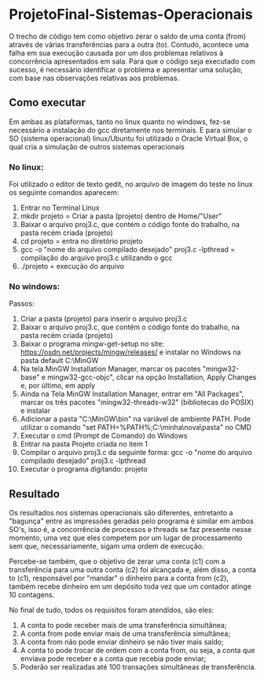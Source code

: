 
# ProjetoFinal-Sistemas-Operacionais
O trecho de código tem como objetivo zerar o saldo de uma conta (from) através de várias transferências para a outra (to). Contudo, acontece uma falha em sua execução causada por um dos problemas relativos à concorrência apresentados em sala. Para que o código seja executado com sucesso, é necessário identificar o problema e apresentar uma solução, com base nas observações relativas aos problemas.

## Como executar
Em ambas as plataformas, tanto no linux quanto no windows, fez-se necessário a instalação do gcc diretamente nos terminais. E para simular o SO (sistema operacional) linux/Ubuntu foi utilizado o Oracle Virtual Box, o qual cria a simulação de outros sistemas operacionais

### No linux:
Foi utilizado o editor de texto gedit, no arquivo de imagem do teste no linux os seguinte comandos aparecem: 

  1. Entrar no Terminal Linux
  2. mkdir projeto = Criar a pasta (projeto) dentro de Home/"User"
  3. Baixar o arquivo proj3.c, que contém o código fonte do trabalho, na pasta recém criada (projeto)
  3. cd projeto =                                         entra no diretório projeto
  4. gcc -o "nome do arquivo compilado desejado" proj3.c -lpthread =                   compilação do arquivo proj3.c utilizando o gcc
  5. ./projeto =                                          execução do arquivo
  
### No windows:
Passos:

  1. Criar a pasta (projeto)  para inserir o arquivo proj3.c
  2. Baixar o arquivo proj3.c, que contém o código fonte do trabalho, na pasta recém criada (projeto)
  3. Baixar o programa mingw-get-setup no site: https://osdn.net/projects/mingw/releases/ e instalar no Windows na pasta default C:\MinGW
  4. Na tela MinGW Installation Manager, marcar os pacotes "mingw32-base" e mingw32-gcc-objc", clicar na opção Installation, Apply Changes e, por último, em apply
  5. Ainda na Tela MinGW Installation Manager, entrar em "All Packages", marcar os três pacotes "mingw32-threads-w32" (bibliotecas do POSIX) e instalar
  6. Adicionar a pasta "C:\MinGW\bin" na variável de ambiente PATH. Pode utilizar o comando "set PATH=%PATH%;C:\minha\nova\pasta" no CMD
  7. Executar o cmd (Prompt de Comando) do Windows
  8. Entrar na pasta Projeto criada no item 1
  9. Compilar o arquivo proj3.c da seguinte forma: gcc -o "nome do arquivo compilado desejado" proj3.c -lpthread
  10. Executar o programa digitando: projeto
    
  
  
  

## Resultado
Os resultados nos sistemas operacionais são diferentes, entretanto a "bagunça" entre as impressões geradas pelo programa é similar em ambos SO's, isso é, a concorrência de processos e threads se faz presente nesse momento, uma vez que eles competem por um lugar de processamento sem que, necessariamente, sigam uma ordem de execução.

Percebe-se também, que o objetivo de zerar uma conta (c1) com a transferência para uma outra conta (c2) foi alcançada e, além disso, a conta to (c1), responsável por "mandar" o dinheiro para a conta from (c2), também recebe dinheiro em um depósito toda vez que um contador atinge 10 contagens.

No final de tudo, todos os requisitos foram atendidos, são eles:
  1. A conta to pode receber mais de uma transferência simultânea;
  2. A conta from pode enviar mais de uma transferência simultânea;
  3. A conta from não pode enviar dinheiro se não tiver mais saldo;
  4. A conta to pode trocar de ordem com a conta from, ou seja, a conta que enviava pode
  receber e a conta que recebia pode enviar;
  5. Poderão ser realizadas até 100 transações simultâneas de transferência.
